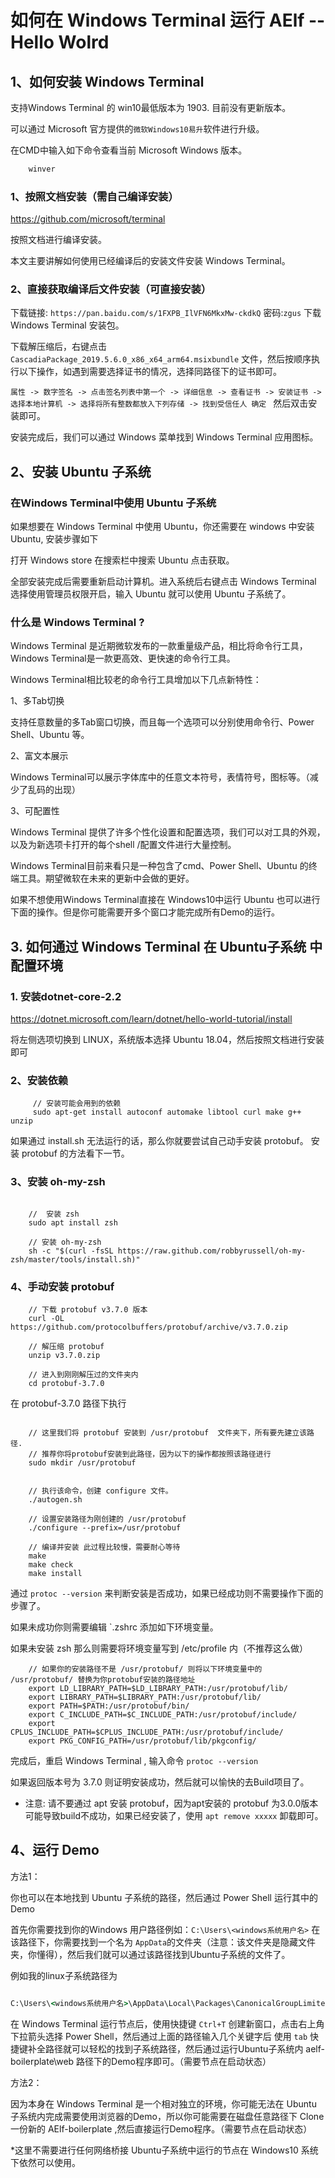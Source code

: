 # 如何在 Windows Terminal 运行 AElf -- Hello Wolrd

## 1、如何安装 Windows Terminal

支持Windows Terminal 的 win10最低版本为 1903. 目前没有更新版本。

可以通过 Microsoft 官方提供的`微软Windows10易升`软件进行升级。

在CMD中输入如下命令查看当前 Microsoft Windows 版本。

```cmd
    winver
```

### 1、按照文档安装（需自己编译安装）

https://github.com/microsoft/terminal

按照文档进行编译安装。

本文主要讲解如何使用已经编译后的安装文件安装 Windows Terminal。

### 2、直接获取编译后文件安装（可直接安装）

下载链接: `https://pan.baidu.com/s/1FXPB_IlVFN6MkxMw-ckdkQ` 密码:`zgus` 下载 Windows Terminal 安装包。

下载解压缩后，右键点击 `CascadiaPackage_2019.5.6.0_x86_x64_arm64.msixbundle` 文件，然后按顺序执行以下操作，如遇到需要选择证书的情况，选择同路径下的证书即可。

`属性 -> 数字签名 -> 点击签名列表中第一个 -> 详细信息 -> 查看证书 -> 安装证书 -> 选择本地计算机 -> 选择将所有整数都放入下列存储 -> 找到受信任人 确定 ` 然后双击安装即可。

安装完成后，我们可以通过 Windows 菜单找到 Windows Terminal 应用图标。

## 2、安装 Ubuntu 子系统

### 在Windows Terminal中使用 Ubuntu 子系统

如果想要在 Windows Terminal 中使用 Ubuntu，你还需要在 windows 中安装Ubuntu, 安装步骤如下

打开 Windows store 在搜索栏中搜索 Ubuntu 点击获取。

全部安装完成后需要重新启动计算机。进入系统后右键点击 Windows Terminal 选择使用管理员权限开启，输入 Ubuntu 就可以使用 Ubuntu 子系统了。

### 什么是 Windows Terminal ?

Windows Terminal 是近期微软发布的一款重量级产品，相比将命令行工具，Windows Terminal是一款更高效、更快速的命令行工具。

Windows Terminal相比较老的命令行工具增加以下几点新特性：

1、多Tab切换

支持任意数量的多Tab窗口切换，而且每一个选项可以分别使用命令行、Power Shell、Ubuntu 等。

2、富文本展示

Windows Terminal可以展示字体库中的任意文本符号，表情符号，图标等。（减少了乱码的出现）

3、可配置性

Windows Terminal 提供了许多个性化设置和配置选项，我们可以对工具的外观，以及为新选项卡打开的每个shell /配置文件进行大量控制。

Windows Terminal目前来看只是一种包含了cmd、Power Shell、Ubuntu 的终端工具。期望微软在未来的更新中会做的更好。

如果不想使用Windows Terminal直接在 Windows10中运行 Ubuntu 也可以进行下面的操作。但是你可能需要开多个窗口才能完成所有Demo的运行。

## 3. 如何通过 Windows Terminal 在 Ubuntu子系统 中配置环境

### 1. 安装dotnet-core-2.2

https://dotnet.microsoft.com/learn/dotnet/hello-world-tutorial/install

将左侧选项切换到 LINUX，系统版本选择 Ubuntu 18.04，然后按照文档进行安装即可

### 2、安装依赖

```shell
     // 安装可能会用到的依赖
     sudo apt-get install autoconf automake libtool curl make g++ unzip
```

如果通过 install.sh 无法运行的话，那么你就要尝试自己动手安装 protobuf。
安装 protobuf 的方法看下一节。

### 3、安装 oh-my-zsh

```shell

    //  安装 zsh
    sudo apt install zsh
    
    // 安装 oh-my-zsh
    sh -c "$(curl -fsSL https://raw.github.com/robbyrussell/oh-my-zsh/master/tools/install.sh)"

```

### 4、手动安装 protobuf

```shell
    // 下载 protobuf v3.7.0 版本
    curl -OL https://github.com/protocolbuffers/protobuf/archive/v3.7.0.zip

    // 解压缩 protobuf
    unzip v3.7.0.zip

    // 进入到刚刚解压过的文件夹内
    cd protobuf-3.7.0
```

在 protobuf-3.7.0 路径下执行

```shell

    // 这里我们将 protobuf 安装到 /usr/protobuf  文件夹下，所有要先建立该路径.
    // 推荐你将protobuf安装到此路径，因为以下的操作都按照该路径进行
    sudo mkdir /usr/protobuf


    // 执行该命令，创建 configure 文件。
    ./autogen.sh

    // 设置安装路径为刚创建的 /usr/protobuf
    ./configure --prefix=/usr/protobuf

    // 编译并安装 此过程比较慢，需要耐心等待
    make
    make check
    make install
```

通过 `protoc --version` 来判断安装是否成功，如果已经成功则不需要操作下面的步骤了。

如果未成功你则需要编辑  `.zshrc 添加如下环境变量。

如果未安装 zsh 那么则需要将环境变量写到 /etc/profile 内（不推荐这么做）

```shell
    // 如果你的安装路径不是 /usr/protobuf/ 则将以下环境变量中的 /usr/protobuf/ 替换为你protobuf安装的路径地址
    export LD_LIBRARY_PATH=$LD_LIBRARY_PATH:/usr/protobuf/lib/
    export LIBRARY_PATH=$LIBRARY_PATH:/usr/protobuf/lib/
    export PATH=$PATH:/usr/protobuf/bin/
    export C_INCLUDE_PATH=$C_INCLUDE_PATH:/usr/protobuf/include/
    export CPLUS_INCLUDE_PATH=$CPLUS_INCLUDE_PATH:/usr/protobuf/include/
    export PKG_CONFIG_PATH=/usr/protobuf/lib/pkgconfig/

```

完成后，重启 Windows Terminal , 输入命令 `protoc --version`

如果返回版本号为 3.7.0 则证明安装成功，然后就可以愉快的去Build项目了。

* 注意: 请不要通过 apt 安装 protobuf，因为apt安装的 protobuf 为3.0.0版本 可能导致build不成功，如果已经安装了，使用 `apt remove xxxxx` 卸载即可。

## 4、运行 Demo

方法1：

你也可以在本地找到 Ubuntu 子系统的路径，然后通过 Power Shell 运行其中的 Demo

首先你需要找到你的Windows 用户路径例如：`C:\Users\<windows系统用户名>` 在该路径下，你需要找到一个名为 `AppData`的文件夹（注意：该文件夹是隐藏文件夹，你懂得），然后我们就可以通过该路径找到Ubuntu子系统的文件了。

例如我的linux子系统路径为

```cmd

C:\Users\<windows系统用户名>\AppData\Local\Packages\CanonicalGroupLimited.UbuntuonWindows_79rhkp1fndgsc\LocalState\rootfs\home\<子系统用户名>\aelf-boilerplate

```

在 Windows Terminal 运行节点后，使用快捷键 `Ctrl+T` 创建新窗口，点击右上角下拉箭头选择 Power Shell，然后通过上面的路径输入几个关键字后 使用 `tab`   快捷键补全路径就可以轻松的找到子系统路径，然后通过运行Ubuntu子系统内 aelf-boilerplate\web 路径下的Demo程序即可。（需要节点在启动状态）

方法2：

因为本身在 Windows Terminal 是一个相对独立的环境，你可能无法在 Ubuntu 子系统内完成需要使用浏览器的Demo，所以你可能需要在磁盘任意路径下 Clone 一份新的 AElf-boilerplate ,然后直接运行Demo程序。（需要节点在启动状态）

*这里不需要进行任何网络桥接 Ubuntu子系统中运行的节点在 Windows10 系统下依然可以使用。
